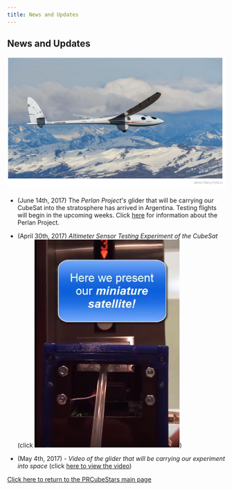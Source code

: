 ```yaml
---
title: News and Updates
---
```


## News and Updates

![Perlan Project's Glider](Images/Perlan-Project-Glider.png)
- (June 14th, 2017) The *Perlan Project's* glider that will be carrying our CubeSat into the stratosphere has arrived in Argentina. Testing flights will begin in the upcoming weeks. Click [here]() for information about the Perlan Project. 

- (April 30th, 2017) *Altimeter Sensor Testing Experiment of the CubeSat* (click [![here to view the video of the experiment](Images/PRCubeStars-Altimeter-Testing.png)](https://www.youtube.com/watch?v=0UYQ0fL8KiQ)) 

- (May 4th, 2017) - *Video of the glider that will be carrying our experiment into space* (click [here to view the video](https://www.facebook.com/Teachersinspace/videos/1532713416779187/))

[Click here to return to the PRCubeStars main page](https://friveramariani.github.io/PRCubeStars/)